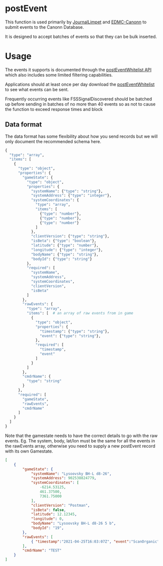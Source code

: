 # postEvent

This function is used primarily by [JournalLimpet](https://journal-limpet "Journal Limpet") and [EDMC-Canonn](https://canonn.fyi/plugin "Canonn EDMC Plugin") to submit events to the Canonn Database. 

It is designed to accept batches of events so that they can be bulk inserted. 

# Usage

The events it supports is documented through the [postEventWhitelist API](../postEventWhitelist/README.md "View the API documentation") which also includes some limited filtering capabilities. 

Applications should at least once per day download the [postEventWhitelist](https://us-central1-canonn-api-236217.cloudfunctions.net/postEventWhitelist "Download the current whitelist") to see what events can be sent. 

Frequently occurring events like FSSSignalDiscovered should be batched up before sending in batches of no more than 40 events so as not to cause the function to exceed response times and block 

## Data format

The data format has some flexibility about how you send records but we will only document the recommended schema here.

```python
{
  "type": "array",
  "items": [
    {
      "type": "object",
      "properties": {
        "gameState": {
          "type": "object",
          "properties": {
            "systemName": {"type": "string"},
            "systemAddress": {"type": "integer"},
            "systemCoordinates": {
              "type": "array",
              "items": [
                {"type": "number"},
                {"type": "number"},
                {"type": "number"}              
              ]
            },
            "clientVersion": {"type": "string"},
            "isBeta": {"type": "boolean"},
            "latitude": {"type": "number"},
            "longitude": {"type": "integer"},
            "bodyName": {"type": "string"},
            "bodyId": {"type": "string"}
          },
          "required": [
            "systemName",
            "systemAddress",
            "systemCoordinates",
            "clientVersion",
            "isBeta"
          ]
        },
        "rawEvents": {
          "type": "array",
          "items": [  # an array of raw events from in game 
            {
              "type": "object",
              "properties": {
                "timestamp": {"type": "string"},
                "event": {"type": "string"},
              },
              "required": [
                "timestamp",
                "event"
              ]
            }
          ]
        },
        "cmdrName": {
          "type": "string"
        }
      },
      "required": [
        "gameState",
        "rawEvents",
        "cmdrName"
      ]
    }
  ]
}
```

Note that the gamestate needs to have the correct details to go with the raw events. Eg. The system, body, lat/lon must be the same for all the events in the rawEvents array, otherwise you need to supply a new postEvent record with its own Gamestate. 

```json
[
    {
        "gameState": {
            "systemName": "Lysoovsky BH-L d8-26",
            "systemAddress": 902538824779,
            "systemCoordinates": [
                -6214.53125,
                461.37500,
                7361.75000
            ],
            "clientVersion": "Postman",
            "isBeta": false,
            "latitude": 12.12345,
            "longitude": 0,
            "bodyName": "Lysoovsky BH-L d8-26 5 b",
            "bodyId": "19",
        },
        "rawEvents": [
            { "timestamp":"2021-04-25T16:03:07Z", "event":"ScanOrganic", "ScanType":"Analyse", "Genus":"$Codex_Ent_Stratum_Genus_Name;", "Genus_Localised":"Stratum", "Species":"$Codex_Ent_Stratum_02_Name;", "Species_Localised":"Stratum Paleas", "SystemAddress":5306398479066, "Body":19 }
        ],
        "cmdrName": "TEST"
    }
]
```




